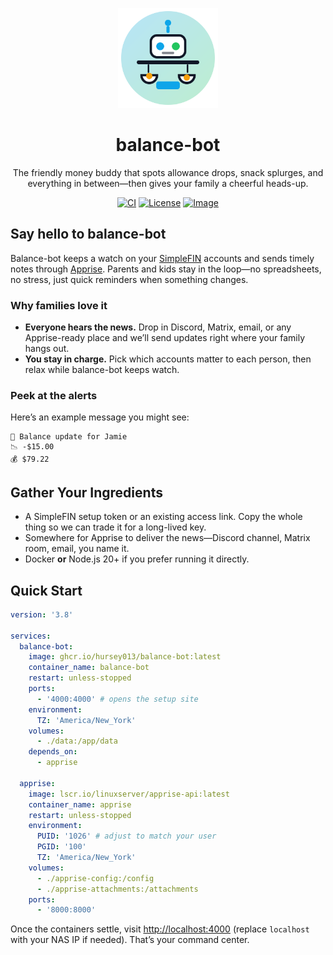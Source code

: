 <p align="center">
  <picture>
    <img alt="Balance-Bot logo" src="logo.svg" width="160" height="160">
  </picture>
</p>

<h1 align="center">balance-bot</h1>

<p align="center">
  The friendly money buddy that spots allowance drops, snack splurges, and everything in between—then gives your family a cheerful heads-up.
</p>

<p align="center">
  <a href="https://github.com/hursey013/balance-bot/actions"><img alt="CI" src="https://img.shields.io/github/actions/workflow/status/hursey013/balance-bot/ci.yml?label=CI&logo=github"></a>
  <a href="https://github.com/hursey013/balance-bot/blob/main/LICENSE"><img alt="License" src="https://img.shields.io/badge/license-MIT-0EA5E9"></a>
  <a href="https://ghcr.io/hursey013/balance-bot"><img alt="Image" src="https://img.shields.io/badge/ghcr-image-blue"></a>
</p>

## Say hello to balance-bot

Balance-bot keeps a watch on your [SimpleFIN](https://beta-bridge.simplefin.org) accounts and sends timely notes through [Apprise](https://github.com/caronc/apprise). Parents and kids stay in the loop—no spreadsheets, no stress, just quick reminders when something changes.

### Why families love it

- **Everyone hears the news.** Drop in Discord, Matrix, email, or any Apprise-ready place and we’ll send updates right where your family hangs out.
- **You stay in charge.** Pick which accounts matter to each person, then relax while balance-bot keeps watch.

### Peek at the alerts

Here’s an example message you might see:

```
🏦 Balance update for Jamie
📉 -$15.00
💰 $79.22
```

## Gather Your Ingredients

- A SimpleFIN setup token or an existing access link. Copy the whole thing so we can trade it for a long-lived key.
- Somewhere for Apprise to deliver the news—Discord channel, Matrix room, email, you name it.
- Docker **or** Node.js 20+ if you prefer running it directly.

## Quick Start

```yaml
version: '3.8'

services:
  balance-bot:
    image: ghcr.io/hursey013/balance-bot:latest
    container_name: balance-bot
    restart: unless-stopped
    ports:
      - '4000:4000' # opens the setup site
    environment:
      TZ: 'America/New_York'
    volumes:
      - ./data:/app/data
    depends_on:
      - apprise

  apprise:
    image: lscr.io/linuxserver/apprise-api:latest
    container_name: apprise
    restart: unless-stopped
    environment:
      PUID: '1026' # adjust to match your user
      PGID: '100'
      TZ: 'America/New_York'
    volumes:
      - ./apprise-config:/config
      - ./apprise-attachments:/attachments
    ports:
      - '8000:8000'
```

Once the containers settle, visit [http://localhost:4000](http://localhost:4000) (replace `localhost` with your NAS IP if needed). That’s your command center.
